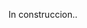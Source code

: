 In construccion..



















































































   
















